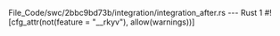 File_Code/swc/2bbc9bd73b/integration/integration_after.rs --- Rust
                                                                                                                                                             1 #![cfg_attr(not(feature = "__rkyv"), allow(warnings))]

